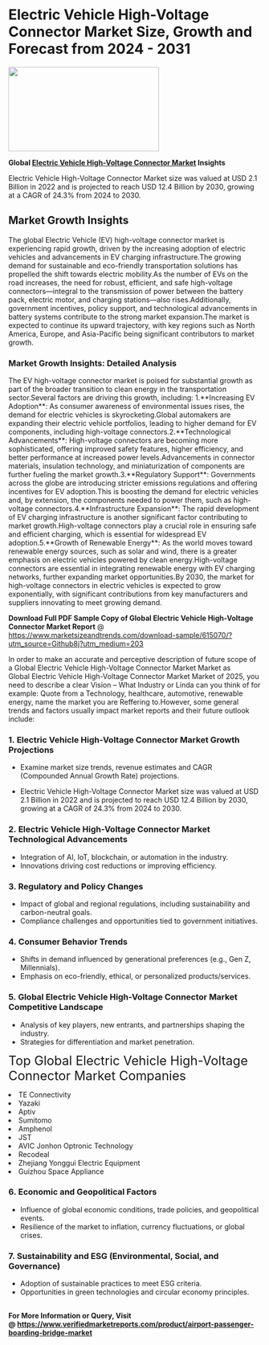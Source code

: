 <H1>Electric Vehicle High-Voltage Connector Market Size, Growth and Forecast from 2024 - 2031</H1><img class="aligncenter size-medium wp-image-584254" src="https://thirdeyenews.in/wp-content/uploads/2024/09/Global-Market-Research-300x168.jpeg" alt="" width="300" height="168" /><p><strong>Global&nbsp;<a href="https://www.marketsizeandtrends.com/download-sample/615070/?utm_source=Github8j?utm_medium=203">Electric Vehicle High-Voltage Connector Market</a> Insights</strong></p><p>Electric Vehicle High-Voltage Connector Market size was valued at USD 2.1 Billion in 2022 and is projected to reach USD 12.4 Billion by 2030, growing at a CAGR of 24.3% from 2024 to 2030.</p><p><h2>Market Growth Insights</h2> The global Electric Vehicle (EV) high-voltage connector market is experiencing rapid growth, driven by the increasing adoption of electric vehicles and advancements in EV charging infrastructure.The growing demand for sustainable and eco-friendly transportation solutions has propelled the shift towards electric mobility.As the number of EVs on the road increases, the need for robust, efficient, and safe high-voltage connectors—integral to the transmission of power between the battery pack, electric motor, and charging stations—also rises.Additionally, government incentives, policy support, and technological advancements in battery systems contribute to the strong market expansion.The market is expected to continue its upward trajectory, with key regions such as North America, Europe, and Asia-Pacific being significant contributors to market growth. <h3>Market Growth Insights: Detailed Analysis</h3> The EV high-voltage connector market is poised for substantial growth as part of the broader transition to clean energy in the transportation sector.Several factors are driving this growth, including: 1.**Increasing EV Adoption**: As consumer awareness of environmental issues rises, the demand for electric vehicles is skyrocketing.Global automakers are expanding their electric vehicle portfolios, leading to higher demand for EV components, including high-voltage connectors.2.**Technological Advancements**: High-voltage connectors are becoming more sophisticated, offering improved safety features, higher efficiency, and better performance at increased power levels.Advancements in connector materials, insulation technology, and miniaturization of components are further fueling the market growth.3.**Regulatory Support**: Governments across the globe are introducing stricter emissions regulations and offering incentives for EV adoption.This is boosting the demand for electric vehicles and, by extension, the components needed to power them, such as high-voltage connectors.4.**Infrastructure Expansion**: The rapid development of EV charging infrastructure is another significant factor contributing to market growth.High-voltage connectors play a crucial role in ensuring safe and efficient charging, which is essential for widespread EV adoption.5.**Growth of Renewable Energy**: As the world moves toward renewable energy sources, such as solar and wind, there is a greater emphasis on electric vehicles powered by clean energy.High-voltage connectors are essential in integrating renewable energy with EV charging networks, further expanding market opportunities.By 2030, the market for high-voltage connectors in electric vehicles is expected to grow exponentially, with significant contributions from key manufacturers and suppliers innovating to meet growing demand.</p><p><span class=""><strong>Download Full PDF Sample Copy of Global Electric Vehicle High-Voltage Connector Market Report</strong> @ <a href="https://www.marketsizeandtrends.com/download-sample/615070/?utm_source=Github8j?utm_medium=203" target="_blank">https://www.marketsizeandtrends.com/download-sample/615070/?utm_source=Github8j?utm_medium=203</a></span></p><p>In order to make an accurate and perceptive description of future scope of a Global&nbsp;Electric Vehicle High-Voltage Connector Market Market as Global&nbsp;Electric Vehicle High-Voltage Connector Market Market of 2025, you need to describe a clear Vision &ndash; What Industry or Linda can you think of for example: Quote from a Technology, healthcare, automotive, renewable energy, name the market you are Reffering to.However, some general trends and factors usually impact market reports and their future outlook include:</p><h3>1.&nbsp;<strong>Electric Vehicle High-Voltage Connector Market Growth Projections</strong></h3><ul><li>Examine market size trends, revenue estimates and CAGR (Compounded Annual Growth Rate) projections.</li><li><p>Electric Vehicle High-Voltage Connector Market size was valued at USD 2.1 Billion in 2022 and is projected to reach USD 12.4 Billion by 2030, growing at a CAGR of 24.3% from 2024 to 2030.</p></li></ul><h3>2.&nbsp;<strong>Electric Vehicle High-Voltage Connector Market Technological Advancements</strong></h3><ul><li>Integration of AI, IoT, blockchain, or automation in the industry.</li><li>Innovations driving cost reductions or improving efficiency.</li></ul><h3>3.&nbsp;<strong>Regulatory and Policy Changes</strong></h3><ul><li>Impact of global and regional regulations, including sustainability and carbon-neutral goals.</li><li>Compliance challenges and opportunities tied to government initiatives.</li></ul><h3>4.&nbsp;<strong>Consumer Behavior Trends</strong></h3><ul><li>Shifts in demand influenced by generational preferences (e.g., Gen Z, Millennials).</li><li>Emphasis on eco-friendly, ethical, or personalized products/services.</li></ul><h3>5.&nbsp;<strong>Global Electric Vehicle High-Voltage Connector Market Competitive Landscape</strong></h3><ul><li>Analysis of key players, new entrants, and partnerships shaping the industry.</li><li>Strategies for differentiation and market penetration.</li></ul><p data-pm-slice="1 1 []"><span style="color: inherit; font-family: inherit; font-size: 25px;">Top Global Electric Vehicle High-Voltage Connector Market Companies</span></p><div class="" data-test-id=""><p><li>TE Connectivity</li><li> Yazaki</li><li> Aptiv</li><li> Sumitomo</li><li> Amphenol</li><li> JST</li><li> AVIC Jonhon Optronic Technology</li><li> Recodeal</li><li> Zhejiang Yonggui Electric Equipment</li><li> Guizhou Space Appliance</li></p></div><h3>6.&nbsp;<strong>Economic and Geopolitical Factors</strong></h3><ul><li>Influence of global economic conditions, trade policies, and geopolitical events.</li><li>Resilience of the market to inflation, currency fluctuations, or global crises.</li></ul><h3>7.&nbsp;<strong>Sustainability and ESG (Environmental, Social, and Governance)</strong></h3><ul><li>Adoption of sustainable practices to meet ESG criteria.</li><li>Opportunities in green technologies and circular economy principles.</li></ul><h2><strong style="font-size: 14px;">For More Information or Query, Visit @&nbsp;</strong><a style="background-color: #ffffff; font-size: 14px;" href="https://www.marketsizeandtrends.com/report/electric-vehicle-high-voltage-connector-market/" target="_blank">https://www.verifiedmarketreports.com/product/airport-passenger-boarding-bridge-market</a></h2>